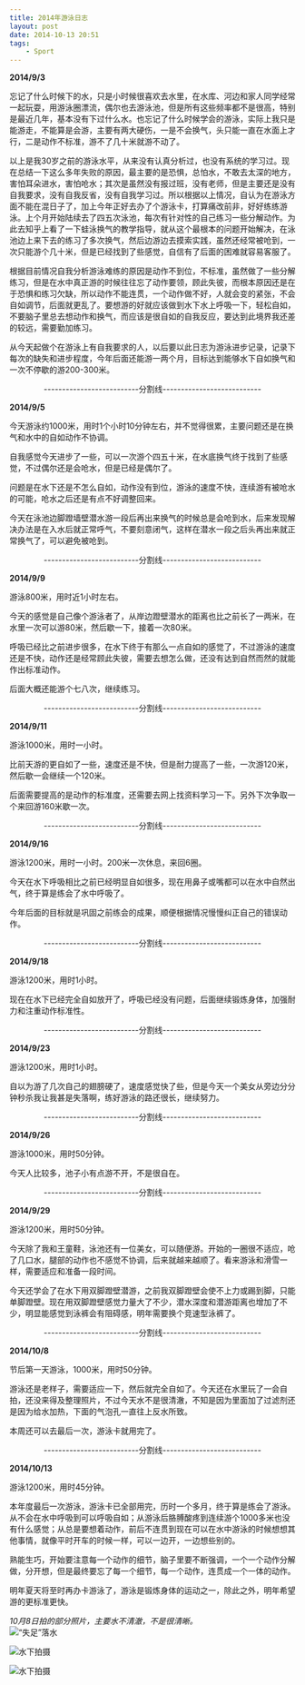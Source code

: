 ```yaml
--- 
title: 2014年游泳日志
layout: post
date: 2014-10-13 20:51
tags: 
    - Sport
---
```

**2014/9/3**

忘记了什么时候下的水，只是小时候很喜欢去水里，在水库、河边和家人同学经常一起玩耍，用游泳圈漂流，偶尔也去游泳池，但是所有这些频率都不是很高，特别是最近几年，基本没有下过什么水。也忘记了什么时候学会的游泳，实际上我只是能游走，不能算是会游，主要有两大硬伤，一是不会换气，头只能一直在水面上才行，二是动作不标准，游不了几十米就游不动了。

以上是我30岁之前的游泳水平，从来没有认真分析过，也没有系统的学习过。现在总结一下这么多年失败的原因，最主要的是恐惧，总怕水，不敢去太深的地方，害怕耳朵进水，害怕呛水；其次是虽然没有报过班，没有老师，但是主要还是没有自我要求，没有自我反省，没有自我学习过。所以根据以上情况，自认为在游泳方面不能在混日子了，加上今年正好去办了个游泳卡，打算痛改前非，好好练练游泳。上个月开始陆续去了四五次泳池，每次有针对性的自己练习一些分解动作。为此去知乎上看了一下蛙泳换气的教学指导，就从这个最根本的问题开始解决，在泳池边上来下去的练习了多次换气，然后边游边去摸索实践，虽然还经常被呛到，一次只能游个几十米，但是已经找到了些感觉，自信有了后面的困难就容易客服了。

根据目前情况自我分析游泳难练的原因是动作不到位，不标准，虽然做了一些分解练习，但是在水中真正游的时候往往忘了动作要领，顾此失彼，而根本原因还是在于恐惧和练习欠缺，所以动作不能连贯，一个动作做不好，人就会变的紧张，不会自如调节，后面就更乱了。要想游的好就应该做到水下水上呼吸一下，轻松自如，不要脑子里总去想动作和换气，而应该是很自如的自我反应，要达到此境界我还差的较远，需要勤加练习。

从今天起做个在游泳上有自我要求的人，以后要以此日志为游泳进步记录，记录下每次的缺失和进步程度，今年后面还能游一两个月，目标达到能够水下自如换气和一次不停歇的游200-300米。

<center>
--------------------------分割线---------------------------
</center>

**2014/9/5**

今天游泳约1000米，用时1个小时10分钟左右，并不觉得很累，主要问题还是在换气和水中的自如动作不协调。

自我感觉今天进步了一些，可以一次游个四五十米，在水底换气终于找到了些感觉，不过偶尔还是会呛水，但是已经是偶尔了。

问题是在水下还是不怎么自如，动作没有到位，游泳的速度不快，连续游有被呛水的可能，呛水之后还是有点不好调整回来。

今天在泳池边脚蹬墙壁潜水游一段后再出来换气的时候总是会呛到水，后来发现解决办法是在入水后就正常呼气，不要刻意闭气，这样在潜水一段之后头再出来就正常换气了，可以避免被呛到。

<center>
--------------------------分割线---------------------------
</center>

**2014/9/9**

游泳800米，用时近1小时左右。

今天的感觉是自己像个游泳者了，从岸边蹬壁潜水的距离也比之前长了一两米，在水里一次可以游80米，然后歇一下，接着一次80米。

呼吸已经比之前进步很多，在水下终于有那么一点自如的感觉了，不过游泳的速度还是不快，动作还是经常顾此失彼，需要去想怎么做，还没有达到自然而然的就能作出标准动作。

后面大概还能游个七八次，继续练习。

<center>
--------------------------分割线---------------------------
</center>

**2014/9/11**

游泳1000米，用时一小时。

比前天游的更自如了一些，速度还是不快，但是耐力提高了一些，一次游120米，然后歇一会继续一个120米。

后面需要提高的是动作的标准度，还需要去网上找资料学习一下。另外下次争取一个来回游160米歇一次。


<center>
--------------------------分割线---------------------------
</center>

**2014/9/16**

游泳1200米，用时一小时。200米一次休息，来回6圈。

今天在水下呼吸相比之前已经明显自如很多，现在用鼻子或嘴都可以在水中自然出气，终于算是练会了水中呼吸了。

今年后面的目标就是巩固之前练会的成果，顺便根据情况慢慢纠正自己的错误动作。

<center>
--------------------------分割线---------------------------
</center>

**2014/9/18**

游泳1200米，用时1小时。

现在在水下已经完全自如放开了，呼吸已经没有问题，后面继续锻炼身体，加强耐力和注重动作标准性。

<center>
--------------------------分割线---------------------------
</center>

**2014/9/23**

游泳1200米，用时1小时。

自以为游了几次自己的翅膀硬了，速度感觉快了些，但是今天一个美女从旁边分分钟秒杀我让我甚是失落啊，练好游泳的路还很长，继续努力。

<center>
--------------------------分割线---------------------------
</center>

**2014/9/26**

游泳1000米，用时50分钟。

今天人比较多，池子小有点游不开，不是很自在。

<center>
--------------------------分割线---------------------------
</center>

**2014/9/29**

游泳1200米，用时50分钟。

今天除了我和王童鞋，泳池还有一位美女，可以随便游。开始的一圈很不适应，呛了几口水，腿部的动作也不感觉不协调，后来就越来越顺了。看来游泳和滑雪一样，需要适应和准备一段时间。

今天还学会了在水下用双脚蹬壁潜游，之前我双脚蹬壁会使不上力或踢到脚，只能单脚蹬壁。现在用双脚蹬壁感觉力量大了不少，潜水深度和潜游距离也增加了不少，明显能感觉到泳裤会有阻碍感，明年需要换个竞速型泳裤了。

<center>
--------------------------分割线---------------------------
</center>

**2014/10/8**

节后第一天游泳，1000米，用时50分钟。

游泳还是老样子，需要适应一下，然后就完全自如了。今天还在水里玩了一会自拍，还没来得及整理照片，不过今天水不是很清澈，不知是因为里面加了过滤剂还是因为给水加热，下面的气泡孔一直往上反水所致。

本周还可以去最后一次，游泳卡就用完了。

<center>
--------------------------分割线---------------------------
</center>

**2014/10/13**

游泳1200米，用时45分钟。

本年度最后一次游泳，游泳卡已全部用完，历时一个多月，终于算是练会了游泳。从不会在水中呼吸到可以呼吸自如；从游泳后胳膊酸疼到连续游个1000多米也没有什么感觉；从总是要想着动作，前后不连贯到现在可以在水中游泳的时候想想其他事情，就像平时开车的时候一样，可以一边开，一边想些别的。

熟能生巧，开始要注意每一个动作的细节，脑子里要不断强调，一个一个动作分解做，分开想，但是最终要忘了每一个细节，每一个动作，连贯成一个一体的动作。

明年夏天将至时再办卡游泳了，游泳是锻炼身体的运动之一，除此之外，明年希望游的更标准更快。

*10月8日拍的部分照片，主要水不清澈，不是很清晰。*  
![“失足”落水](/img/2014/10-13/1/1.jpg) 

![水下拍摄](/img/2014/10-13/1/2.jpg)

![水下拍摄](/img/2014/10-13/1/3.jpg)